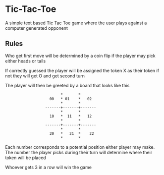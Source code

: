 # Tic-Tac-Toe
A simple text based Tic Tac Toe game where the user plays against a computer generated opponent

## Rules 

Who get first move will be determined by a coin flip if the player may pick either heads or tails 

If correctly guessed the player will be assigned the token X as their token if not they will get O and get second turn

The player will then be greeted by a board that looks like this

       
                             *       *
                        00   * 01    *   02
                             *       *   
                      -------+-------+-------
                             *       *
                        10   *  11   *   12
                             *       *
                      -------+-------+-------
                             *       *
                        20   *   21  *    22
                             *       *  
         
         
    
         
Each number corresponds to a potential position either player may make. The number the player picks during their turn will determine where their token will be placed 

Whoever gets 3 in a row will win the game

